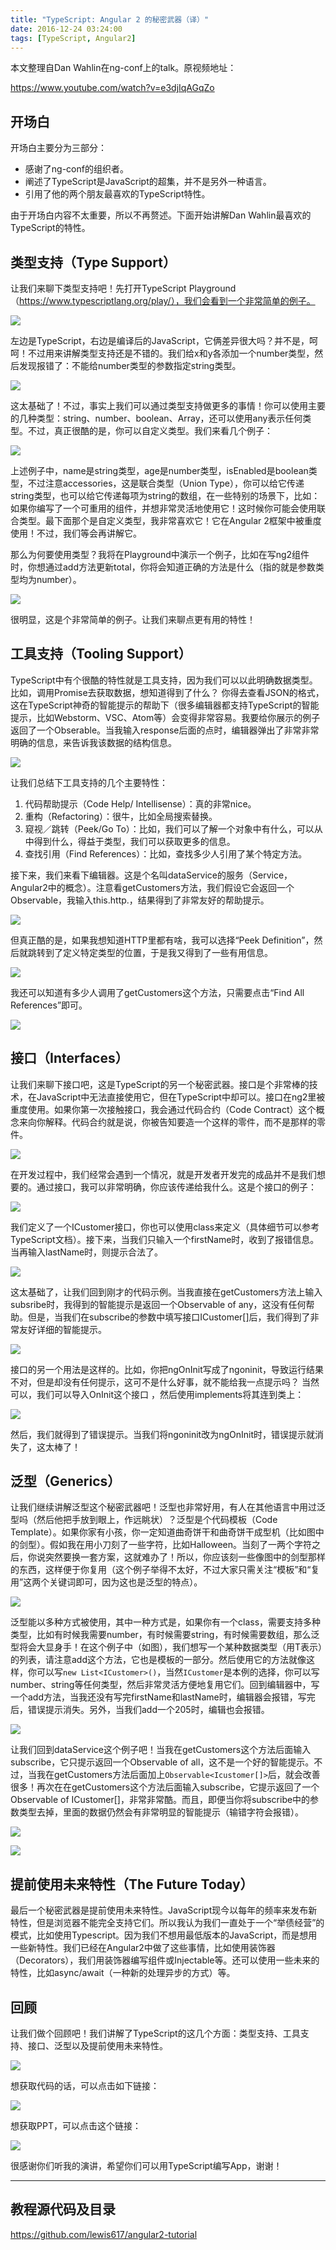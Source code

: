 ```yaml
---
title: "TypeScript: Angular 2 的秘密武器（译）"
date: 2016-12-24 03:24:00
tags: [TypeScript, Angular2]
---
```


本文整理自Dan Wahlin在ng-conf上的talk。原视频地址：

https://www.youtube.com/watch?v=e3djIqAGqZo

<!--more-->

## 开场白

开场白主要分为三部分：

- 感谢了ng-conf的组织者。
- 阐述了TypeScript是JavaScript的超集，并不是另外一种语言。
- 引用了他的两个朋友最喜欢的TypeScript特性。

由于开场白内容不太重要，所以不再赘述。下面开始讲解Dan Wahlin最喜欢的TypeScript的特性。

## 类型支持（Type Support）

让我们来聊下类型支持吧！先打开TypeScript Playground（https://www.typescriptlang.org/play/），我们会看到一个非常简单的例子。

![](https://ws3.sinaimg.cn/large/83900b4ejw1fb1xoydep9j21im0w4ahe.jpg)


左边是TypeScript，右边是编译后的JavaScript，它俩差异很大吗？并不是，呵呵！不过用来讲解类型支持还是不错的。我们给x和y各添加一个number类型，然后发现报错了：不能给number类型的参数指定string类型。

![](https://ws4.sinaimg.cn/mw690/83900b4ejw1fb1xzk7g7kj20dw086dgl.jpg)

这太基础了！不过，事实上我们可以通过类型支持做更多的事情！你可以使用主要的几种类型：string、number、boolean、Array，还可以使用any表示任何类型。不过，真正很酷的是，你可以自定义类型。我们来看几个例子：

![](https://ws3.sinaimg.cn/mw690/83900b4ejw1fb1y47uqhjj20qw0l876n.jpg)

上述例子中，name是string类型，age是number类型，isEnabled是boolean类型，不过注意accessories，这是联合类型（Union Type），你可以给它传递string类型，也可以给它传递每项为string的数组，在一些特别的场景下，比如：如果你编写了一个可重用的组件，并想非常灵活地使用它！这时候你可能会使用联合类型。最下面那个是自定义类型，我非常喜欢它！它在Angular 2框架中被重度使用！不过，我们等会再讲解它。

那么为何要使用类型？我将在Playground中演示一个例子，比如在写ng2组件时，你想通过add方法更新total，你将会知道正确的方法是什么（指的就是参数类型均为number）。

![](https://ws2.sinaimg.cn/mw690/83900b4ejw1fb1yvbhn8zj20dw09e752.jpg)

很明显，这是个非常简单的例子。让我们来聊点更有用的特性！

## 工具支持（Tooling Support）

TypeScript中有个很酷的特性就是工具支持，因为我们可以以此明确数据类型。比如，调用Promise去获取数据，想知道得到了什么？ 你得去查看JSON的格式，这在TypeScript神奇的智能提示的帮助下（很多编辑器都支持TypeScript的智能提示，比如Webstorm、VSC、Atom等）会变得非常容易。我要给你展示的例子返回了一个Obserable。当我输入response后面的点时，编辑器弹出了非常非常明确的信息，来告诉我该数据的结构信息。

![](https://ws1.sinaimg.cn/large/83900b4ejw1fbcf1ncgx1j21e40n8aff.jpg)

让我们总结下工具支持的几个主要特性：

1. 代码帮助提示（Code Help/ Intellisense）：真的非常nice。
2. 重构（Refactoring）：很牛，比如全局搜索替换。
3. 窥视／跳转（Peek/Go To）：比如，我们可以了解一个对象中有什么，可以从中得到什么，得益于类型，我们可以获取更多的信息。
4. 查找引用（Find References）：比如，查找多少人引用了某个特定方法。

接下来，我们来看下编辑器。这是个名叫dataService的服务（Service，Angular2中的概念）。注意看getCustomers方法，我们假设它会返回一个Observable，我输入this.http.，结果得到了非常友好的帮助提示。

![](https://ws3.sinaimg.cn/mw690/83900b4ejw1fbchcgetl6j20y80eaac7.jpg)

但真正酷的是，如果我想知道HTTP里都有啥，我可以选择“Peek Definition”，然后就跳转到了定义特定类型的位置，于是我又得到了一些有用信息。

![](https://ws2.sinaimg.cn/large/83900b4ejw1fbchg5mn43j20vw072tb3.jpg)

我还可以知道有多少人调用了getCustomers这个方法，只需要点击“Find All References”即可。

![](https://ws1.sinaimg.cn/large/83900b4ejw1fbchkxzecbj20m806mgmj.jpg)


## 接口（Interfaces）

让我们来聊下接口吧，这是TypeScript的另一个秘密武器。接口是个非常棒的技术，在JavaScript中无法直接使用它，但在TypeScript中却可以。接口在ng2里被重度使用。如果你第一次接触接口，我会通过代码合约（Code Contract）这个概念来向你解释。代码合约就是说，你被告知要造一个这样的零件，而不是那样的零件。

![](https://ws3.sinaimg.cn/mw690/83900b4ejw1fbci12wa4wj210a0osad4.jpg)

在开发过程中，我们经常会遇到一个情况，就是开发者开发完的成品并不是我们想要的。通过接口，我可以非常明确，你应该传递给我什么。这是个接口的例子：

![](https://ws2.sinaimg.cn/mw690/83900b4ejw1fbcia59jtaj212w0pw77n.jpg)

我们定义了一个ICustomer接口，你也可以使用class来定义（具体细节可以参考TypeScript文档）。接下来，当我们只输入一个firstName时，收到了报错信息。当再输入lastName时，则提示合法了。

![](https://ws3.sinaimg.cn/mw690/83900b4ejw1fbcidnhtmaj20za0p0gp0.jpg)

这太基础了，让我们回到刚才的代码示例。当我直接在getCustomers方法上输入subsribe时，我得到的智能提示是返回一个Observable of any，这没有任何帮助。但是，当我们在subscribe的参数中填写接口ICustomer[]后，我们得到了非常友好详细的智能提示。

![](https://ws3.sinaimg.cn/mw690/83900b4ejw1fbcilsm7rij20zi0dydiq.jpg)

接口的另一个用法是这样的。比如，你把ngOnInit写成了ngoninit，导致运行结果不对，但是却没有任何提示，这可不是什么好事，就不能给我一点提示吗？ 当然可以，我们可以导入OnInit这个接口 ，然后使用implements将其连到类上：

![](https://ws3.sinaimg.cn/mw690/83900b4ejw1fbcj3pvls1j20vg0kmgqe.jpg)

然后，我们就得到了错误提示。当我们将ngoninit改为ngOnInit时，错误提示就消失了，这太棒了！

## 泛型（Generics）

让我们继续讲解泛型这个秘密武器吧！泛型也非常好用，有人在其他语言中用过泛型吗（然后他把手放到眼上，作远眺状）？泛型是个代码模板（Code Template）。如果你家有小孩，你一定知道曲奇饼干和曲奇饼干成型机（比如图中的剑型）。假如我在用小刀刻了一些字符，比如Halloween。当刻了一两个字符之后，你说突然要换一套方案，这就难办了！所以，你应该刻一些像图中的剑型那样的东西，这样便于你复用（这个例子举得不太好，不过大家只需关注“模板”和“复用”这两个关键词即可，因为这也是泛型的特点）。

![](https://ws3.sinaimg.cn/mw690/83900b4ejw1fbcj8q3w28j20y00nitbg.jpg)

泛型能以多种方式被使用，其中一种方式是，如果你有一个class，需要支持多种类型，比如有时候我需要number，有时候需要string，有时候需要数组，那么泛型将会大显身手！在这个例子中（如图），我们想写一个某种数据类型（用T表示）的列表，请注意add这个方法，它也是模板的一部分。然后使用它的方法就像这样，你可以写`new List<ICustomer>()`，当然`ICustomer`是本例的选择，你可以写number、string等任何类型，然后非常灵活方便地复用它们。回到编辑器中，写一个add方法，当我还没有写完firstName和lastName时，编辑器会报错，写完后，错误提示消失。另外，当我们add一个205时，编辑也会报错。

![](https://ws1.sinaimg.cn/mw690/83900b4ejw1fbclkjpe8ij217q0q2td8.jpg)

让我们回到dataService这个例子吧！当我在getCustomers这个方法后面输入subscribe，它只提示返回一个Observable of all，这不是一个好的智能提示。不过，当我在getCustomers方法后面加上`Observable<Icustomer[]>`后，就会改善很多！再次在在getCustomers这个方法后面输入subscribe，它提示返回了一个Observable of ICustomer[]，非常非常酷。而且，即便当你将subscribe中的参数类型去掉，里面的数据仍然会有非常明显的智能提示（输错字符会报错）。

![](https://ws2.sinaimg.cn/mw690/83900b4ejw1fbclyt5krxj20y00aeacd.jpg)

![](https://ws4.sinaimg.cn/mw690/83900b4ejw1fbcmweuba5j20y207mgnf.jpg)

## 提前使用未来特性（The Future Today）

最后一个秘密武器是提前使用未来特性。JavaScript现今以每年的频率来发布新特性，但是浏览器不能完全支持它们。所以我认为我们一直处于一个“举债经营”的模式，比如使用Typescript。因为我们不想用最低版本的JavaScript，而是想用一些新特性。我们已经在Angular2中做了这些事情，比如使用装饰器（Decorators），我们用装饰器编写组件或Injectable等。还可以使用一些未来的特性，比如async/await（一种新的处理异步的方式）等。

## 回顾

让我们做个回顾吧！我们讲解了TypeScript的这几个方面：类型支持、工具支持、接口、泛型以及提前使用未来特性。

![](https://ws3.sinaimg.cn/mw690/83900b4ejw1fbcmhvrquzj21eo0o6djc.jpg)

想获取代码的话，可以点击如下链接：

![](https://ws2.sinaimg.cn/mw690/83900b4ejw1fbcmilmbykj21760sejxe.jpg)

想获取PPT，可以点击这个链接：

![](https://ws3.sinaimg.cn/mw690/83900b4ejw1fbcmk6ll6aj20ws0pwwhq.jpg)

很感谢你们听我的演讲，希望你们可以用TypeScript编写App，谢谢！

---

## 教程源代码及目录

https://github.com/lewis617/angular2-tutorial





